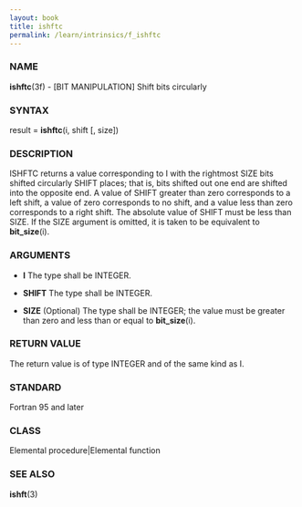 ```yaml
---
layout: book
title: ishftc
permalink: /learn/intrinsics/f_ishftc
---
```

### NAME

**ishftc**(3f) - \[BIT MANIPULATION\] Shift bits
circularly

### SYNTAX

result = **ishftc**(i, shift \[, size\])

### DESCRIPTION

ISHFTC returns a value corresponding to I with the rightmost SIZE bits
shifted circularly SHIFT places; that is, bits shifted out one end are
shifted into the opposite end. A value of SHIFT greater than zero
corresponds to a left shift, a value of zero corresponds to no shift,
and a value less than zero corresponds to a right shift. The absolute
value of SHIFT must be less than SIZE. If the SIZE argument is omitted,
it is taken to be equivalent to **bit\_size**(i).

### ARGUMENTS

  - **I**
    The type shall be INTEGER.

  - **SHIFT**
    The type shall be INTEGER.

  - **SIZE**
    (Optional) The type shall be INTEGER; the value must be greater than
    zero and less than or equal to **bit\_size**(i).

### RETURN VALUE

The return value is of type INTEGER and of the same kind as I.

### STANDARD

Fortran 95 and later

### CLASS

Elemental procedure|Elemental function

### SEE ALSO

**ishft**(3)
